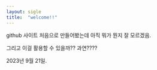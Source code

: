 ```yaml
---
layout: sigle
title:  "welcome!!"
---
```


github 사이트 처음으로 만들어봤는데 아직 뭐가 뭔지 잘 모르겠음.

그리고 이걸 활용할 수 있을까?? 과연????

2023년 9월 21일.
